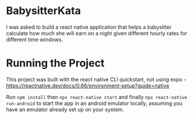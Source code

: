 # BabysitterKata
I was asked to build a react native application that helps a babysitter calculate how much she will earn on a night given different hourly rates for different time windows.

# Running the Project
This project was built with the react native CLI quickstart, not using expo - https://reactnative.dev/docs/0.66/environment-setup?guide=native

Run `npm install` then `npx react-native start` and finally `npx react-native run-android` to start the app in an android emulator locally, assuming you have an emulator already set up on your system.
